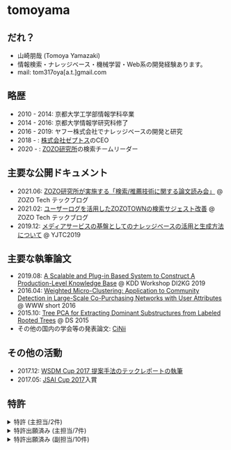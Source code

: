 # tomoyama
## だれ？
- 山崎朋哉 (Tomoya Yamazaki)
- 情報検索・ナレッジベース・機械学習・Web系の開発経験あります。
- mail: tom317oya[a.t.]gmail.com

## 略歴
- 2010 - 2014: 京都大学工学部情報学科卒業
- 2014 - 2016: 京都大学情報学研究科修了
- 2016 - 2019: ヤフー株式会社でナレッジベースの開発と研究
- 2018 - : [株式会社ゼプトス](https://www.zeptos.jp/)のCEO
- 2020 - : [ZOZO研究所](https://research.zozo.com/)の検索チームリーダー

## 主要な公開ドキュメント
- 2021.06: [ZOZO研究所が実施する「検索/推薦技術に関する論文読み会」](https://techblog.zozo.com/entry/search-recommend-articles-study-session) @ ZOZO Tech テックブログ
- 2021.02: [ユーザーログを活用したZOZOTOWNの検索サジェスト改善](https://techblog.zozo.com/entry/zozotown-search-suggestion) @ ZOZO Tech テックブログ
- 2019.12: [メディアサービスの基盤としてのナレッジベースの活用と生成方法について](https://www.slideshare.net/techblogyahoo/yjtc19-in-shibuya-a3-yjtc-204745833) @ YJTC2019

## 主要な執筆論文
- 2019.08: [A Scalable and Plug-in Based System to Construct A Production-Level Knowledge Base](https://www.semanticscholar.org/paper/A-Scalable-and-Plug-in-Based-System-to-Construct-A-Yamazaki-Nishi/1a2eb73aa65ffd5fe5ed1dc9eb5419f7b1353da8) @ KDD Workshop DI2KG 2019
- 2016.04: [Weighted Micro-Clustering: Application to Community Detection in Large-Scale Co-Purchasing Networks with User Attributes](https://dl.acm.org/doi/10.1145/2872518.2889406) @ WWW short 2016
- 2015.10: [Tree PCA for Extracting Dominant Substructures from Labeled Rooted Trees](https://link.springer.com/chapter/10.1007/978-3-319-24282-8_27) @ DS 2015
- その他の国内の学会等の発表論文: [CiNii](https://ci.nii.ac.jp/search?q=%E5%B1%B1%E5%B4%8E%E6%9C%8B%E5%93%89&range=0&count=&sortorder=&type=0)

## その他の活動
- 2017.12: [WSDM Cup 2017 提案手法のテックレポートの執筆](https://arxiv.org/abs/1712.06921)
- 2017.05: [JSAI Cup 2017](https://www.ai-gakkai.or.jp/jsai2017/jsai-cup_report/)入賞

## 特許
<details>
  <summary>特許 (主担当/2件) </summary>
  <div>
    
- 出願日: 2017/07/14 特許第06856466号 
  - 過去クリックログを用いた意図解析について
- 出願日: 2016/03/10 特許第06462611号
  - 重み付きグラフへのマイクロクラスタリングの拡張について
  </div>
</details>
<details>
  <summary>特許出願済み (主担当/7件) </summary>
  <div>

- 出願日: 2019/05/23 特願2019-096910
  - ナレッジベース生成装置について
- 出願日: 2019/03/19 特願2019-051425
  - クリックログを用いた二部グラフ構築によるエンティティのクラス推定について
- 出願日: 2019/03/18 特願2019-049319
  - グラフアルゴリズムを用いたエンティティマッチングについて
- 出願日: 2018/12/27 特願2018-245789
  - ネットワーク上における主体を所望の関係性に基づいて連結するグラフの適切な生成について
- 出願日: 2018/03/20 特願2018-052036
  - データソースの粒度の違いを考慮したエンタメ情報のナレッジベースへの取り込みについて
- 出願日: 2017/09/14 特願2017-176575
  - ナレッジベース生成における、MatcherとリテラルのURI化部分について
- 出願日: 2017/07/14 特願2017-137663
  - セッション情報を用いたショッピングCV予測について
  </div>
</details>
<details>
  <summary>特許出願済み (副担当/10件) </summary>
  <div>
   
- 出願日: 2019/07/19 特願2019-133764
  - 導来同値により思考のやわらかさを実現する手法
- 出願日: 2019/02/25 16/284383 (US01)
  - 動的ネットワークの成長を考慮したノード評価手法
- 出願日: 2019/02/14 特願2019-024927
  - 思考概念を取り入れた人工知能手法
- 出願日: 2018/12/28 特願2018-248065
  - イノベーションを起こす技術の抽出を図る手法
- 出願日: 2018/09/05 特願2018-166165
  - タイヒミュラー空間を活用した複雑グラフの同相判定手法
- 出願日: 2018/07/23 特願2018-136051
  - サービスの起案から提供までを自動化する手法
- 出願日: 2018/05/24 特願2018-096577
  - グラフのトポロジ構造に着眼した類似性発見手法
  - 複数の大規模で複雑に成長をしているグラフの類似構造の把握手法
- 出願日: 2018/05/24 特願2018-096576
  - 動的PRに基づくグラフの成長予測手法
  - 動的ネットワークの成長を考慮したノード評価手法
- 出願日: 2018/05/24 特願2018-096594
  - グラフのフーリエ変換による分解情報生成
  - 技術ネットワークの分解状態でのグラフ成長予測手法
- 出願日: 2018/05/24 特願2018-096595
  - DNNの可塑性に着目したモデルの精度向上の手法
  - DNNの塑性変形による過学習抑制手法
  </div>
</details>
